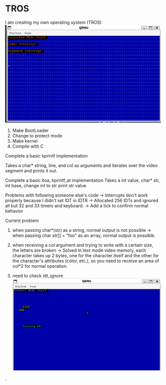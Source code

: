 # TROS

I am creating my own operating system (TROS)
![Alt text](imgs/image.png)

1. Make BootLoader
2. Change to protect mode
3. Make kernel
4. Compile with C

Complete a basic kprintf implementation

Takes a char* string, line, and col as arguments and iterates over the video segment and prints it out.

Complete a basic itoa, kprintf_at implementation
Takes a int value, char* str, int base, change int to str
print str value

Problems with following someone else's code
-> Interrupts don't work properly because I didn't set IDT in IDTR
-> Allocated 256 IDTs and ignored all but 32 and 33 timers and keyboard.
-> Add a tick to confirm normal behavior

Current problem
1. when passing char*(str) as a string, normal output is not possible -> when passing char str[] = "foo" as an array, normal output is possible.

2. when receiving a col argument and trying to write with a certain size, the letters are broken -> Solved
In text mode video memory, each character takes up 2 bytes, one for the character itself and the other for the character's attributes (color, etc.), so you need to receive an area of col*2 for normal operation.

3. need to check idt_ignore
![Alt text](imgs/add_idt.png)

.

